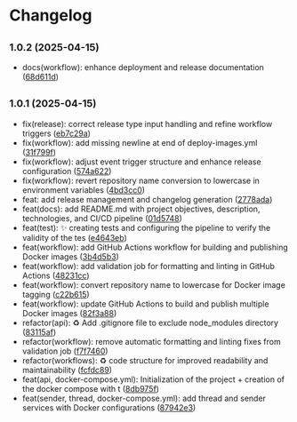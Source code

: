 # Changelog

## <small>1.0.2 (2025-04-15)</small>

* docs(workflow): enhance deployment and release documentation ([68d611d](https://github.com/Pagiestm/Anonymous-forum/commit/68d611d))

## <small>1.0.1 (2025-04-15)</small>

* fix(release): correct release type input handling and refine workflow triggers ([eb7c29a](https://github.com/Pagiestm/Anonymous-forum/commit/eb7c29a))
* fix(workflow): add missing newline at end of deploy-images.yml ([31f799f](https://github.com/Pagiestm/Anonymous-forum/commit/31f799f))
* fix(workflow): adjust event trigger structure and enhance release configuration ([574a622](https://github.com/Pagiestm/Anonymous-forum/commit/574a622))
* fix(workflow): revert repository name conversion to lowercase in environment variables ([4bd3cc0](https://github.com/Pagiestm/Anonymous-forum/commit/4bd3cc0))
* feat: add release management and changelog generation ([2778ada](https://github.com/Pagiestm/Anonymous-forum/commit/2778ada))
* feat(docs): add README.md with project objectives, description, technologies, and CI/CD pipeline ([01d5748](https://github.com/Pagiestm/Anonymous-forum/commit/01d5748))
* feat(test): :sparkles: creating tests and configuring the pipeline to verify the validity of the tes ([e4643eb](https://github.com/Pagiestm/Anonymous-forum/commit/e4643eb))
* feat(workflow): add GitHub Actions workflow for building and publishing Docker images ([3b4d5b3](https://github.com/Pagiestm/Anonymous-forum/commit/3b4d5b3))
* feat(workflow): add validation job for formatting and linting in GitHub Actions ([48231cc](https://github.com/Pagiestm/Anonymous-forum/commit/48231cc))
* feat(workflow): convert repository name to lowercase for Docker image tagging ([c22b615](https://github.com/Pagiestm/Anonymous-forum/commit/c22b615))
* feat(workflow): update GitHub Actions to build and publish multiple Docker images ([82f3a88](https://github.com/Pagiestm/Anonymous-forum/commit/82f3a88))
* refactor(api): :recycle: Add .gitignore file to exclude node_modules directory ([83115af](https://github.com/Pagiestm/Anonymous-forum/commit/83115af))
* refactor(workflow): remove automatic formatting and linting fixes from validation job ([f7f7460](https://github.com/Pagiestm/Anonymous-forum/commit/f7f7460))
* refactor(workflows): :recycle: code structure for improved readability and maintainability ([fcfdc89](https://github.com/Pagiestm/Anonymous-forum/commit/fcfdc89))
* feat(api, docker-compose.yml): Initialization of the project + creation of the docker compose with t ([8db975f](https://github.com/Pagiestm/Anonymous-forum/commit/8db975f))
* feat(sender, thread, docker-compose.yml): add thread and sender services with Docker configurations ([87942e3](https://github.com/Pagiestm/Anonymous-forum/commit/87942e3))
